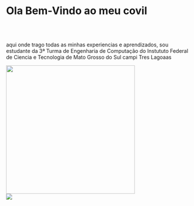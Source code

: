 <h1>Ola Bem-Vindo ao meu covil</h1>

<br></br>
<link rel="preconnect" href="https://fonts.googleapis.com">
<link rel="preconnect" href="https://fonts.gstatic.com" crossorigin>
<link href="https://fonts.googleapis.com/css2?family=Bebas+Neue&display=swap" rel="stylesheet">

<p>
aqui onde trago todas as minhas experiencias e aprendizados, sou estudante da 3ª Turma de Engenharia de Computação do Instututo Federal de Ciencia e Tecnologia de Mato Grosso do Sul campi Tres Lagoaas

</p>
<div>

<img src="https://gifs.eco.br/wp-content/uploads/2021/09/gifs-de-anime-sad-boy-2.gif" width="350px"/>

</div>

<a href="https://www.instagram.com/vini.barbosa.ribeiro/" alt="Instagram" target="_blank">
  <img src="https://img.shields.io/badge/-Instagram-DF0174?style=for-the-badge&labelColor=DF0174&logo=instagram&logoColor=white&link=https://www.instagram.com/USERNAME">
</a>
